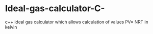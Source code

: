# Ideal-gas-calculator-C-
c++ ideal gas calculator which allows calculation of values PV= NRT in kelvin

